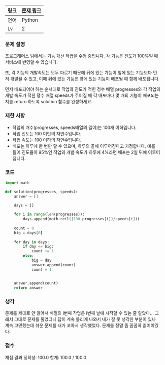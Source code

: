 |링크|[문제 링크](https://programmers.co.kr/learn/courses/30/lessons/42586?language=python3#)|
|----|-----|
|언어|Python|
|Lv|2|

### 문제 설명

프로그래머스 팀에서는 기능 개선 작업을 수행 중입니다. 각 기능은 진도가 100%일 때 서비스에 반영할 수 있습니다.

또, 각 기능의 개발속도는 모두 다르기 때문에 뒤에 있는 기능이 앞에 있는 기능보다 먼저 개발될 수 있고, 이때 뒤에 있는 기능은 앞에 있는 기능이 배포될 때 함께 배포됩니다.

먼저 배포되어야 하는 순서대로 작업의 진도가 적힌 정수 배열 progresses와 각 작업의 개발 속도가 적힌 정수 배열 speeds가 주어질 때 각 배포마다 몇 개의 기능이 배포되는지를 return 하도록 solution 함수를 완성하세요.

### 제한 사항

* 작업의 개수(progresses, speeds배열의 길이)는 100개 이하입니다.
* 작업 진도는 100 미만의 자연수입니다.
* 작업 속도는 100 이하의 자연수입니다.
* 배포는 하루에 한 번만 할 수 있으며, 하루의 끝에 이루어진다고 가정합니다. 예를 들어 진도율이 95%인 작업의 개발 속도가 하루에 4%라면 배포는 2일 뒤에 이루어집니다.

### 코드

```python
import math

def solution(progresses, speeds):
    answer = []

    days = []
    
    for i in range(len(progresses)):
        days.append(math.ceil((100-progresses[i])/speeds[i]))
   
    count = 0
    big = days[0]
    
    for day in days:
        if day <= big:
            count += 1
        else:
            big = day
            answer.append(count)
            count = 1
            
            
    answer.append(count)
    return answer
```

### 생각

문제를 제대로 안 읽어서 배열의 i번째 작업은 i번째 날에 시작할 수 있는 줄 알았다... 그래서 그대로 문제를 풀었더니 답이 계속 틀리게 나와서 내가 잘 못 생각한 부분이 있나 계속 고민했는데
쉬운 문제를 내가 꼬아서 생각했었다. 문제를 정말 좀 꼼꼼히 읽어야겠다.


### 점수

채점 결과
정확성: 100.0
합계: 100.0 / 100.0
